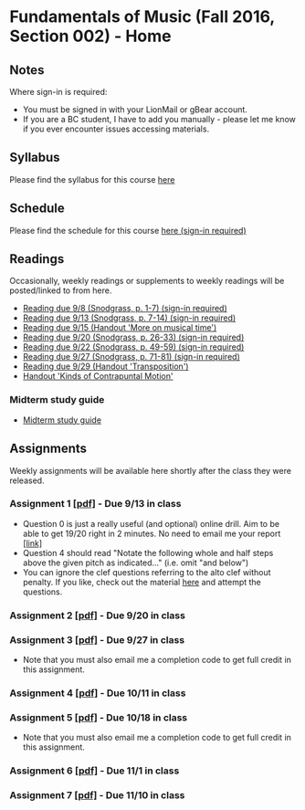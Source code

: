 # Fundamentals of Music (Fall 2016, Section 002) - Home

## Notes

Where sign-in is required:

- You must be signed in with your LionMail or gBear account.
- If you are a BC student, I have to add you manually - please let me know if you ever encounter issues accessing materials.

## Syllabus

Please find the syllabus for this course [here](fundamentals_syllabus.md)

## Schedule

Please find the schedule for this course [here (sign-in required)](https://docs.google.com/a/columbia.edu/spreadsheets/d/1qvSb8oa3cFD_894qk9n3DTPP1vN0Xh13Jewo3kw6uUQ)

## Readings

Occasionally, weekly readings or supplements to weekly readings will be posted/linked to from here.

- [Reading due 9/8 (Snodgrass, p. 1-7) (sign-in required)](https://drive.google.com/a/columbia.edu/file/d/0BzK7B8W6SItdbS1IQ2ZGZTN3WFU/view)
- [Reading due 9/13 (Snodgrass, p. 7-14) (sign-in required)](https://drive.google.com/a/columbia.edu/file/d/0BzK7B8W6SItdb04yT3VnYkptMDA/view?usp=sharing)
- [Reading due 9/15 (Handout 'More on musical time')](more_on_time.pdf)
- [Reading due 9/20 (Snodgrass, p. 26-33) (sign-in required)](https://drive.google.com/a/columbia.edu/file/d/0BzK7B8W6SItdTmxBWDJtNVhPX0U/view)
- [Reading due 9/22 (Snodgrass, p. 49-59) (sign-in required)](https://drive.google.com/a/columbia.edu/file/d/0BzK7B8W6SItdN3RZUXppdkxDZk0/view)
- [Reading due 9/27 (Snodgrass, p. 71-81) (sign-in required)](https://drive.google.com/a/columbia.edu/file/d/0BzK7B8W6SItdS2dhVWFTd2N3bU0/view)
- [Reading due 9/29 (Handout 'Transposition')](transp.pdf)
- [Handout 'Kinds of Contrapuntal Motion'](motion.pdf)

### Midterm study guide

- [Midterm study guide](midterm-guide.pdf)

## Assignments

Weekly assignments will be available here shortly after the class they were released.

### Assignment 1 [[pdf]](01.pdf) - Due 9/13 in class

- Question 0 is just a really useful (and optional) online drill. Aim to be able to get 19/20 right in 2 minutes. No need to email me your report [[link]](http://www.musictheory.net/exercises/note/brwyrybynyynry)
- Question 4 should read "Notate the following whole and half steps above the given pitch as indicated..." (i.e. omit "and below")
- You can ignore the clef questions referring to the alto clef without penalty. If you like, check out the material [here](https://musictheoryblog.blogspot.com/2006/12/alto-and-tenor-clefs.html) and attempt the questions.

### Assignment 2 [[pdf]](02.pdf) - Due 9/20 in class

### Assignment 3 [[pdf]](03.pdf) - Due 9/27 in class

- Note that you must also email me a completion code to get full credit in this assignment.

### Assignment 4 [[pdf]](04.pdf) - Due 10/11 in class

### Assignment 5 [[pdf]](05.pdf) - Due 10/18 in class

- Note that you must also email me a completion code to get full credit in this assignment.

### Assignment 6 [[pdf]](06.pdf) - Due 11/1 in class

### Assignment 7 [[pdf]](07.pdf) - Due 11/10 in class
